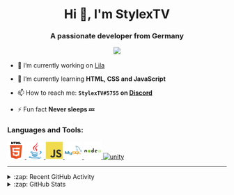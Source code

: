<h1 align="center">Hi 👋, I'm StylexTV</h1>
<h3 align="center">A passionate developer from Germany</h3>

<p align="center">
  <a href="https://github.com/ryo-ma/github-profile-trophy"><img alig src="https://github-profile-trophy.vercel.app/?username=stylextv&row=1&column=1&theme=flat&rank=SECRET,SSS,SS,S,AAA" /></a>
</p>

- 🔭 I’m currently working on [Lila](https://github.com/StylexTV/Lila)

- 🌱 I’m currently learning **HTML, CSS and JavaScript**

- 📫 How to reach me: **`StylexTV#5755` on [Discord](https://discord.com/)**

- ⚡ Fun fact **Never sleeps 💤**


<h3 align="left">Languages and Tools:</h3>
<p align="left"> <a href="https://www.w3.org/html/" target="_blank"> <img src="https://raw.githubusercontent.com/devicons/devicon/master/icons/html5/html5-original-wordmark.svg" alt="html5" width="40" height="40"/> </a> <a href="https://www.java.com" target="_blank"> <img src="https://raw.githubusercontent.com/devicons/devicon/master/icons/java/java-original.svg" alt="java" width="40" height="40"/> </a> <a href="https://developer.mozilla.org/en-US/docs/Web/JavaScript" target="_blank"> <img src="https://raw.githubusercontent.com/devicons/devicon/master/icons/javascript/javascript-original.svg" alt="javascript" width="40" height="40"/> </a> <a href="https://www.mysql.com/" target="_blank"> <img src="https://raw.githubusercontent.com/devicons/devicon/master/icons/mysql/mysql-original-wordmark.svg" alt="mysql" width="40" height="40"/> </a> <a href="https://nodejs.org" target="_blank"> <img src="https://raw.githubusercontent.com/devicons/devicon/master/icons/nodejs/nodejs-original-wordmark.svg" alt="nodejs" width="40" height="40"/> </a> <a href="https://unity.com/" target="_blank"> <img src="https://www.vectorlogo.zone/logos/unity3d/unity3d-icon.svg" alt="unity" width="40" height="40"/> </a> </p>

---

<details>
  <summary>:zap: Recent GitHub Activity</summary>

<!--START_SECTION:activity-->
1. 🎉 Merged PR [#1](https://github.com/StylexTV/LYNX/pull/1) in [StylexTV/LYNX](https://github.com/StylexTV/LYNX)
2. 💪 Opened PR [#1](https://github.com/StylexTV/LYNX/pull/1) in [StylexTV/LYNX](https://github.com/StylexTV/LYNX)
3. 🎉 Merged PR [#1](https://github.com/StylexTV/Dwarf/pull/1) in [StylexTV/Dwarf](https://github.com/StylexTV/Dwarf)
<!--END_SECTION:activity-->

</details>

<details>
  <summary>:zap: GitHub Stats</summary>

  <img align="left" alt="StylexTV's GitHub Stats" src="https://github-readme-stats.codestackr.vercel.app/api?username=StylexTV&show_icons=true&hide_border=true" />

</details>

